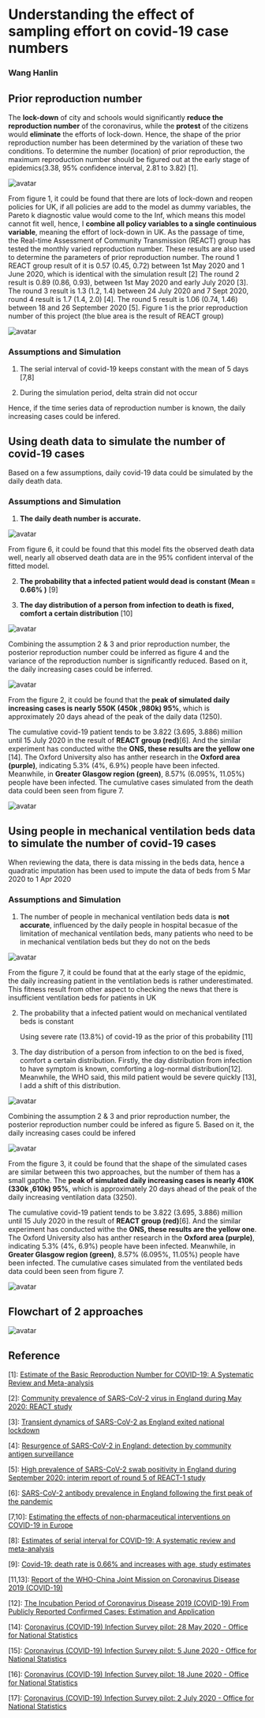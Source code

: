 # Understanding the effect of sampling effort on covid-19 case numbers

### Wang Hanlin

## Prior reproduction number

The **lock-down** of city and schools would significantly **reduce the reproduction number** of the coronavirus, while the **protest** of the citizens would **eliminate** the efforts of lock-down. Hence, the shape of the prior reproduction number has been determined by the variation of these two conditions. To determine the number (location) of prior reproduction, the maximum reproduction number should be figured out at the early stage of epidemics(3.38, 95% confidence interval, 2.81 to 3.82) [1]. 

![avatar](/chart/timeline.png)

From figure 1, it could be found that there are lots of lock-down and reopen policies for UK, if all policies are add to the model as dummy variables, the Pareto k diagnostic value would come to the Inf, which means this model cannot fit well, hence, I **combine all policy variables to a single continuious variable**, meaning the effort of lock-down in UK. As the passage of time, the Real-time Assessment of Community Transmission (REACT) group has tested the monthly varied reproduction number. These results are also used to determine the parameters of prior reproduction number. The round 1 REACT group result of it is 0.57 (0.45, 0.72) between 1st May 2020 and 1 June 2020, which is identical with the simulation result [2] The round 2 result is 0.89 (0.86, 0.93), between 1st May 2020 and early July 2020 [3]. The round 3 result is 1.3 (1.2, 1.4) between 24 July 2020 and 7 Sept 2020, round 4 result is 1.7 (1.4, 2.0) [4]. The round 5 result is 1.06 (0.74, 1.46) between 18 and 26 September 2020 [5]. Figure 1 is the prior reproduction number of this project (the blue area is the result of REACT group)

![avatar](/chart/chart/chart_01.png)

### Assumptions and Simulation

1. The serial interval of covid-19 keeps constant with the mean of 5 days [7,8]

2. During the simulation period, delta strain did not occur

Hence, if the time series data of reproduction number is known, the daily increasing cases could be infered.

## Using death data to simulate the number of covid-19 cases

Based on a few assumptions, daily covid-19 data could be simulated by the daily death data.

### Assumptions and Simulation

1. **The daily death number is accurate.**

![avatar](/chart/chart/chart_02.png)

From figure 6, it could be found that this model fits the observed death data well, nearly all observed death data are in the 95% confident interval of the fitted model. 

2. **The probability that a infected patient would dead is constant (Mean = 0.66% )** [9]

3. **The day distribution of a person from infection to death is fixed, comfort a certain distribution** [10]

![avatar](/chart/chart/chart_04.png)

Combining the assumption 2 & 3 and prior reproduction number, the posterior reproduction number could be inferred as figure 4 and the variance of the reproduction number is significantly reduced. Based on it, the daily increasing cases could be inferred.

![avatar](/chart/chart/chart_03.png)

From the figure 2, it could be found that the **peak of simulated daily increasing cases is nearly 550K (450k ,980k) 95%**, which is approximately 20 days ahead of the peak of the daily data (1250). 

The cumulative covid-19 patient tends to be 3.822 (3.695, 3.886) million until 15 July 2020 in the result of **REACT group (red)**[6].  And the similar experiment has conducted withe the **ONS, these results are the yellow one** [14]. The Oxford University also has anther research in the **Oxford area (purple)**, indicating 5.3% (4%, 6.9%)  people have been infected. Meanwhile, in **Greater Glasgow region (green)**, 8.57% (6.095%, 11.05%) people have been infected. The cumulative cases simulated from the death data could been seen from figure 7.

![avatar](/chart/chart/chart_08.png)

## Using people in mechanical ventilation beds data to simulate the number of covid-19 cases

When reviewing the data, there is data missing in the beds data, hence a quadratic imputation has been used to impute the data of beds from 5 Mar 2020 to 1 Apr 2020

### Assumptions and Simulation

1. The number of people in mechanical ventilation beds data is **not accurate**, influenced by the daily people in hospital becasue of the limitation of mechanical ventilation beds, many patients who need to be in mechanical ventilation beds but they do not on the beds

![avatar](/chart/chart/chart_05.png)

From the figure 7, it could be found that at the early stage of the epidmic, the daily increasing patient in the ventilation beds is rather underestimated. This fitness result from other aspect to checking the news that there is insufficient ventilation beds for patients in UK

2. The probability that a infected patient would on mechanical ventilated beds is constant

    Using severe rate (13.8%) of covid-19 as the prior of this probability  [11] 
    
3. The day distribution of a person from infection to on the bed is fixed, comfort a certain distribution. Firstly, the day distribution from infection to have symptom is known, comforting a log-normal distribution[12]. Meanwhile, the WHO said, this mild patient would be severe quickly [13], I add a shift of this distribution. 

![avatar](/chart/chart/chart_06.png)

Combining the assumption 2 & 3 and prior reproduction number, the posterior reproduction number could be infered as figure 5. Based on it, the daily increasing cases could be infered

![avatar](/chart/chart/chart_07.png)

From the figure 3, it could be found that the shape of the simulated cases are similar between this two approaches, but the number of them has a small gapthe. The **peak of simulated daily increasing cases is nearly 410K (330k ,610k) 95%**, which is approximately 20 days ahead of the peak of the daily increasing ventilation data (3250). 

The cumulative covid-19 patient tends to be 3.822 (3.695, 3.886) million until 15 July 2020 in the result of **REACT group (red)**[6].  And the similar experiment has conducted withe the **ONS, these results are the yellow one**. The Oxford University also has anther research in the **Oxford area (purple)**, indicating 5.3% (4%, 6.9%)  people have been infected. Meanwhile, in **Greater Glasgow region (green)**, 8.57% (6.095%, 11.05%) people have been infected. The cumulative cases simulated from the ventilated beds data could been seen from figure 7.

![avatar](/chart/chart/chart_09.png)

## Flowchart of 2 approaches

![avatar](/chart/flowchart.png)

## Reference

[1]: [Estimate of the Basic Reproduction Number for COVID-19: A Systematic Review and Meta-analysis](https://www.ncbi.nlm.nih.gov/pmc/articles/PMC7280807) 

[2]: [Community prevalence of SARS-CoV-2 virus in England during May 2020: REACT study](https://spiral.imperial.ac.uk/handle/10044/1/83637) 

[3]: [Transient dynamics of SARS-CoV-2 as England exited national lockdown](https://spiral.imperial.ac.uk/handle/10044/1/83632) 

[4]: [Resurgence of SARS-CoV-2 in England: detection by community antigen surveillance](https://spiral.imperial.ac.uk/handle/10044/1/83635) 

[5]: [High prevalence of SARS-CoV-2 swab positivity in England during September 2020: interim report of round 5 of REACT-1 study](https://spiral.imperial.ac.uk/handle/10044/1/83691) 

[6]: [SARS-CoV-2 antibody prevalence in England following the first peak of the pandemic](https://www.nature.com/articles/s41467-021-21237-w) 

[7,10]: [Estimating the effects of non-pharmaceutical interventions on COVID-19 in Europe](https://www.nature.com/articles/s41586-020-2405-7) 

[8]: [Estimates of serial interval for COVID-19: A systematic review and meta-analysis](https://www.sciencedirect.com/science/article/pii/S2213398420301895) 

[9]: [Covid-19: death rate is 0.66% and increases with age, study estimates](https://www.bmj.com/content/369/bmj.m1327.long)

[11,13]: [Report of the WHO-China Joint Mission on Coronavirus Disease 2019 (COVID-19)](https://www.who.int/publications/i/item/report-of-the-who-china-joint-mission-on-coronavirus-disease-2019-(covid-19))   

[12]: [The Incubation Period of Coronavirus Disease 2019 (COVID-19) From Publicly Reported Confirmed Cases: Estimation and Application](https://www.acpjournals.org/doi/full/10.7326/M20-0504)    

[14]: [Coronavirus (COVID-19) Infection Survey pilot: 28 May 2020 - Office for National Statistics](https://www.ons.gov.uk/peoplepopulationandcommunity/healthandsocialcare/conditionsanddiseases/bulletins/coronaviruscovid19infectionsurveypilot/28may2020)

[15]: [Coronavirus (COVID-19) Infection Survey pilot: 5 June 2020 - Office for National Statistics](https://www.ons.gov.uk/peoplepopulationandcommunity/healthandsocialcare/conditionsanddiseases/bulletins/coronaviruscovid19infectionsurveypilot/5june2020)

[16]: [Coronavirus (COVID-19) Infection Survey pilot: 18 June 2020 - Office for National Statistics](https://www.ons.gov.uk/peoplepopulationandcommunity/healthandsocialcare/conditionsanddiseases/bulletins/coronaviruscovid19infectionsurveypilot/18june2020)

[17]: [Coronavirus (COVID-19) Infection Survey pilot: 2 July 2020 - Office for National Statistics](https://www.ons.gov.uk/peoplepopulationandcommunity/healthandsocialcare/conditionsanddiseases/bulletins/coronaviruscovid19infectionsurveypilot/2july2020)
